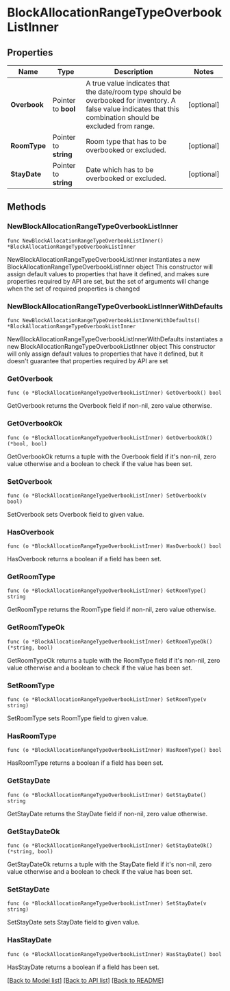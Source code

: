 # BlockAllocationRangeTypeOverbookListInner

## Properties

Name | Type | Description | Notes
------------ | ------------- | ------------- | -------------
**Overbook** | Pointer to **bool** | A true value indicates that the date/room type should be overbooked for inventory. A false value indicates that this combination should be excluded from range. | [optional] 
**RoomType** | Pointer to **string** | Room type that has to be overbooked or excluded. | [optional] 
**StayDate** | Pointer to **string** | Date which has to be overbooked or excluded. | [optional] 

## Methods

### NewBlockAllocationRangeTypeOverbookListInner

`func NewBlockAllocationRangeTypeOverbookListInner() *BlockAllocationRangeTypeOverbookListInner`

NewBlockAllocationRangeTypeOverbookListInner instantiates a new BlockAllocationRangeTypeOverbookListInner object
This constructor will assign default values to properties that have it defined,
and makes sure properties required by API are set, but the set of arguments
will change when the set of required properties is changed

### NewBlockAllocationRangeTypeOverbookListInnerWithDefaults

`func NewBlockAllocationRangeTypeOverbookListInnerWithDefaults() *BlockAllocationRangeTypeOverbookListInner`

NewBlockAllocationRangeTypeOverbookListInnerWithDefaults instantiates a new BlockAllocationRangeTypeOverbookListInner object
This constructor will only assign default values to properties that have it defined,
but it doesn't guarantee that properties required by API are set

### GetOverbook

`func (o *BlockAllocationRangeTypeOverbookListInner) GetOverbook() bool`

GetOverbook returns the Overbook field if non-nil, zero value otherwise.

### GetOverbookOk

`func (o *BlockAllocationRangeTypeOverbookListInner) GetOverbookOk() (*bool, bool)`

GetOverbookOk returns a tuple with the Overbook field if it's non-nil, zero value otherwise
and a boolean to check if the value has been set.

### SetOverbook

`func (o *BlockAllocationRangeTypeOverbookListInner) SetOverbook(v bool)`

SetOverbook sets Overbook field to given value.

### HasOverbook

`func (o *BlockAllocationRangeTypeOverbookListInner) HasOverbook() bool`

HasOverbook returns a boolean if a field has been set.

### GetRoomType

`func (o *BlockAllocationRangeTypeOverbookListInner) GetRoomType() string`

GetRoomType returns the RoomType field if non-nil, zero value otherwise.

### GetRoomTypeOk

`func (o *BlockAllocationRangeTypeOverbookListInner) GetRoomTypeOk() (*string, bool)`

GetRoomTypeOk returns a tuple with the RoomType field if it's non-nil, zero value otherwise
and a boolean to check if the value has been set.

### SetRoomType

`func (o *BlockAllocationRangeTypeOverbookListInner) SetRoomType(v string)`

SetRoomType sets RoomType field to given value.

### HasRoomType

`func (o *BlockAllocationRangeTypeOverbookListInner) HasRoomType() bool`

HasRoomType returns a boolean if a field has been set.

### GetStayDate

`func (o *BlockAllocationRangeTypeOverbookListInner) GetStayDate() string`

GetStayDate returns the StayDate field if non-nil, zero value otherwise.

### GetStayDateOk

`func (o *BlockAllocationRangeTypeOverbookListInner) GetStayDateOk() (*string, bool)`

GetStayDateOk returns a tuple with the StayDate field if it's non-nil, zero value otherwise
and a boolean to check if the value has been set.

### SetStayDate

`func (o *BlockAllocationRangeTypeOverbookListInner) SetStayDate(v string)`

SetStayDate sets StayDate field to given value.

### HasStayDate

`func (o *BlockAllocationRangeTypeOverbookListInner) HasStayDate() bool`

HasStayDate returns a boolean if a field has been set.


[[Back to Model list]](../README.md#documentation-for-models) [[Back to API list]](../README.md#documentation-for-api-endpoints) [[Back to README]](../README.md)


